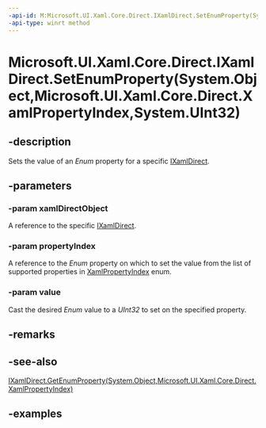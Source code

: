```yaml
---
-api-id: M:Microsoft.UI.Xaml.Core.Direct.IXamlDirect.SetEnumProperty(System.Object,Microsoft.UI.Xaml.Core.Direct.XamlPropertyIndex,System.UInt32)
-api-type: winrt method
---
```


# Microsoft.UI.Xaml.Core.Direct.IXamlDirect.SetEnumProperty(System.Object,Microsoft.UI.Xaml.Core.Direct.XamlPropertyIndex,System.UInt32)

<!--
public void SetEnumProperty (object xamlDirectObject, Microsoft.UI.Xaml.Core.Direct.XamlPropertyIndex propertyIndex, uint value);
-->

## -description

Sets the value of an *Enum* property for a specific [IXamlDirect](ixamldirect.md).

## -parameters

### -param xamlDirectObject

A reference to the specific [IXamlDirect](ixamldirect.md).

### -param propertyIndex

A reference to the *Enum* property on which to set the value from the list of supported properties in [XamlPropertyIndex](xamlpropertyindex.md) enum.

### -param value

Cast the desired *Enum* value to a *UInt32* to set on the specified property.

## -remarks

## -see-also

[IXamlDirect.GetEnumProperty(System.Object,Microsoft.UI.Xaml.Core.Direct.XamlPropertyIndex)](ixamldirect_getenumproperty_1561947993.md)

## -examples
